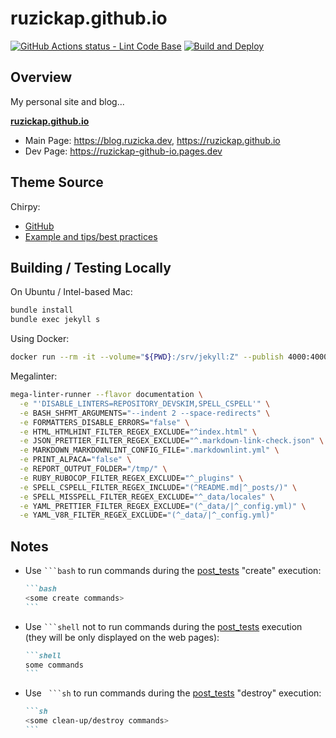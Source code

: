 # ruzickap.github.io

[![GitHub Actions status - Lint Code Base](https://github.com/ruzickap/ruzickap.github.io/actions/workflows/mega-linter.yml/badge.svg)](https://github.com/ruzickap/ruzickap.github.io/actions/workflows/mega-linter.yml)
[![Build and Deploy](https://github.com/ruzickap/ruzickap.github.io/actions/workflows/gh-pages-build.yml/badge.svg?branch=main)](https://github.com/ruzickap/ruzickap.github.io/actions/workflows/gh-pages-build.yml)

## Overview

My personal site and blog...

[**ruzickap.github.io**](https://ruzickap.github.io/)

- Main Page: <https://blog.ruzicka.dev>, <https://ruzickap.github.io>
- Dev Page: <https://ruzickap-github-io.pages.dev>

## Theme Source

Chirpy:

- [GitHub](https://github.com/cotes2020/jekyll-theme-chirpy)
- [Example and tips/best practices](https://chirpy.cotes.page/)

## Building / Testing Locally

On Ubuntu / Intel-based Mac:

```bash
bundle install
bundle exec jekyll s
```

Using Docker:

```bash
docker run --rm -it --volume="${PWD}:/srv/jekyll:Z" --publish 4000:4000 jekyll/jekyll jekyll serve
```

Megalinter:

```bash
mega-linter-runner --flavor documentation \
  -e "'DISABLE_LINTERS=REPOSITORY_DEVSKIM,SPELL_CSPELL'" \
  -e BASH_SHFMT_ARGUMENTS="--indent 2 --space-redirects" \
  -e FORMATTERS_DISABLE_ERRORS="false" \
  -e HTML_HTMLHINT_FILTER_REGEX_EXCLUDE="^index.html" \
  -e JSON_PRETTIER_FILTER_REGEX_EXCLUDE="^.markdown-link-check.json" \
  -e MARKDOWN_MARKDOWNLINT_CONFIG_FILE=".markdownlint.yml" \
  -e PRINT_ALPACA="false" \
  -e REPORT_OUTPUT_FOLDER="/tmp/" \
  -e RUBY_RUBOCOP_FILTER_REGEX_EXCLUDE="^_plugins" \
  -e SPELL_CSPELL_FILTER_REGEX_INCLUDE="(^README.md|^_posts/)" \
  -e SPELL_MISSPELL_FILTER_REGEX_EXCLUDE="^_data/locales" \
  -e YAML_PRETTIER_FILTER_REGEX_EXCLUDE="(^_data/|^_config.yml)" \
  -e YAML_V8R_FILTER_REGEX_EXCLUDE="(^_data/|^_config.yml)"
```

## Notes

- Use ```` ```bash ```` to run commands during the [post_tests](./.github/workflows/post_tests.yml)
  "create" execution:

  ````md
  ```bash
  <some create commands>
  ```
  ````

- Use ```` ```shell ```` not to run commands during the [post_tests](./.github/workflows/post_tests.yml)
  execution (they will be only displayed on the web pages):

  ````md
  ```shell
  some commands
  ```
  ````

- Use ```` ```sh```` to run commands during the [post_tests](./.github/workflows/post_tests.yml)
  "destroy" execution:

  ````md
  ```sh
  <some clean-up/destroy commands>
  ```
  ````
